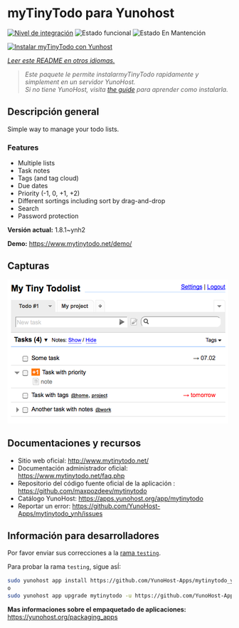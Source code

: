<!--
Este archivo README esta generado automaticamente<https://github.com/YunoHost/apps/tree/master/tools/readme_generator>
No se debe editar a mano.
-->

# myTinyTodo para Yunohost

[![Nivel de integración](https://apps.yunohost.org/badge/integration/mytinytodo)](https://ci-apps.yunohost.org/ci/apps/mytinytodo/)
![Estado funcional](https://apps.yunohost.org/badge/state/mytinytodo)
![Estado En Mantención](https://apps.yunohost.org/badge/maintained/mytinytodo)

[![Instalar myTinyTodo con Yunhost](https://install-app.yunohost.org/install-with-yunohost.svg)](https://install-app.yunohost.org/?app=mytinytodo)

*[Leer este README en otros idiomas.](./ALL_README.md)*

> *Este paquete le permite instalarmyTinyTodo rapidamente y simplement en un servidor YunoHost.*  
> *Si no tiene YunoHost, visita [the guide](https://yunohost.org/install) para aprender como instalarla.*

## Descripción general

Simple way to manage your todo lists. 

### Features

- Multiple lists
- Task notes
- Tags (and tag cloud)
- Due dates
- Priority (-1, 0, +1, +2)
- Different sortings including sort by drag-and-drop
- Search
- Password protection


**Versión actual:** 1.8.1~ynh2

**Demo:** <https://www.mytinytodo.net/demo/>

## Capturas

![Captura de myTinyTodo](./doc/screenshots/shot-v14b1.png)

## Documentaciones y recursos

- Sitio web oficial: <http://www.mytinytodo.net/>
- Documentación administrador oficial: <https://www.mytinytodo.net/faq.php>
- Repositorio del código fuente oficial de la aplicación : <https://github.com/maxpozdeev/mytinytodo>
- Catálogo YunoHost: <https://apps.yunohost.org/app/mytinytodo>
- Reportar un error: <https://github.com/YunoHost-Apps/mytinytodo_ynh/issues>

## Información para desarrolladores

Por favor enviar sus correcciones a la [rama `testing`](https://github.com/YunoHost-Apps/mytinytodo_ynh/tree/testing).

Para probar la rama `testing`, sigue asÍ:

```bash
sudo yunohost app install https://github.com/YunoHost-Apps/mytinytodo_ynh/tree/testing --debug
o
sudo yunohost app upgrade mytinytodo -u https://github.com/YunoHost-Apps/mytinytodo_ynh/tree/testing --debug
```

**Mas informaciones sobre el empaquetado de aplicaciones:** <https://yunohost.org/packaging_apps>
